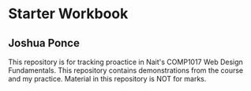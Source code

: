 # Starter Workbook

## Joshua Ponce

This repository is for tracking proactice in Nait's COMP1017 Web Design Fundamentals. This repository contains demonstrations from the course and my practice. Material in this repository is NOT for marks.

